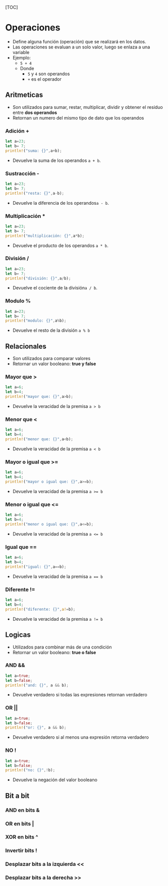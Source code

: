 [TOC]
# Operaciones
- Define alguna función (operación) que se realizará en los datos.
- Las operaciones se evaluan a un solo valor, luego se enlaza a una variable
- Ejemplo:
	- `5 + 4`
	- Donde
		- `5` y `4` son operandos
		- `+` es el operador
## Aritmeticas
- Son utilizados para sumar, restar, multiplicar, dividir y obtener el residuo entre **dos operandos**
- Retornan un numero del mismo tipo de dato que los operandos
### Adición +
``` rust
let a=23;
let b= 7;
println!("suma: {}",a+b);
```
- Devuelve la suma de los operandos `a + b`.
### Sustracción -
``` rust
let a=23;
let b= 7;
println!("resta: {}",a-b);
```
- Devuelve la diferencia de los operandos`a - b`.
### Multiplicación *
``` rust
let a=23;
let b= 7;
println!("multiplicación: {}",a*b);
```
- Devuelve el producto de los operandos `a * b`.
### División /
``` rust
let a=23;
let b= 7;
println!("división: {}",a/b);
```
- Devuelve el cociente de la división`a / b`.
### Modulo %
``` rust
let a=23;
let b= 7;
println!("modulo: {}",a%b);
```
- Devuelve el resto de la división `a % b`
## Relacionales
- Son utilizados para comparar valores
- Retornar un valor booleano: **true y false**
### Mayor que >
``` rust
let a=6;
let b=4;
println!("mayor que: {}",a>b);
```
- Devuelve la veracidad de la premisa `a > b`
### Menor que <
``` rust
let a=6;
let b=4;
println!("menor que: {}",a<b);
```
- Devuelve la veracidad de la premisa `a < b`
### Mayor o igual que >=
``` rust
let a=6;
let b=4;
println!("mayor o igual que: {}",a>=b);
```
- Devuelve la veracidad de la premisa `a >= b`
### Menor o igual que <=
``` rust
let a=6;
let b=4;
println!("menor o igual que: {}",a<=b);
```
- Devuelve la veracidad de la premisa `a <= b`
### Igual que ==
``` rust
let a=6;
let b=4;
println!("igual: {}",a==b);
```
- Devuelve la veracidad de la premisa `a == b`
### Diferente !=
``` rust
let a=6;
let b=4;
println!("diferente: {}",a!=b);
```
- Devuelve la veracidad de la premisa `a != b`
## Logicas
- Utilizados para combinar más de una condición
- Retornar un valor booleano: **true o false**
### AND &&
``` rust
let a=true;
let b=false;
println!("and: {}", a && b);
```
- Devuelve verdadero si todas las expresiones retornan verdadero
### OR ||
``` rust
let a=true;
let b=false;
println!("or: {}", a && b);
```
- Devuelve verdadero si al menos una expresión retorna verdadero
### NO !
``` rust
let a=true;
let b=false;
println!("no: {}",!b);
```
- Devuelve la negación del valor booleano
## Bit a bit
### AND en bits &
### OR en bits |
### XOR en bits ^
### Invertir bits !	
### Desplazar bits a la izquierda <<
### Desplazar bits a la derecha >>